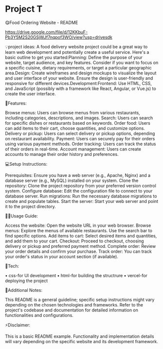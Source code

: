 
# Project T
😋Food Ordering Website - README

https://drive.google.com/file/d/12KKbuF-Pb3Y5M2S20GSjWJf7nqpof3WO/view?usp=drivesdk

💡project ideas:
A food delivery website project could be a great way to learn web development and potentially create a useful service. Here's a basic outline to get you started:Planning: Define the purpose of your website, target audience, and key features. Consider if you want to focus on a specific cuisine, dietary requirements, or target a particular geographic area.Design: Create wireframes and design mockups to visualize the layout and user interface of your website. Ensure the design is user-friendly and responsive for different devices.Development:Frontend: Use HTML, CSS, and JavaScript (possibly with a framework like React, Angular, or Vue.js) to create the user interface.

🙌Features:

Browse menus: Users can browse menus from various restaurants, including categories, descriptions, and images.
Search: Users can search for specific dishes or restaurants based on keywords.
Order food: Users can add items to their cart, choose quantities, and customize options.
Delivery or pickup: Users can select delivery or pickup options, depending on restaurant availability.
Payment: Users can securely pay for their orders using various payment methods.
Order tracking: Users can track the status of their orders in real-time.
Account management: Users can create accounts to manage their order history and preferences.

💻Setup Instructions:

Prerequisites: Ensure you have a web server (e.g., Apache, Nginx) and a database server (e.g., MySQL) installed on your system.
Clone the repository: Clone the project repository from your preferred version control system.
Configure database: Edit the configuration file to connect to your database server.
Run migrations: Run the necessary database migrations to create and populate tables.
Start the server: Start your web server and point it to the project directory.

💁‍♀️Usage Guide:

Access the website: Open the website URL in your web browser.
Browse menus: Explore the menus of available restaurants. Use the search bar to find specific options.
Add items to cart: Select desired items and quantities, and add them to your cart.
Checkout: Proceed to checkout, choosing delivery or pickup and preferred payment method.
Complete order: Review your order details and confirm your purchase.
Track order: You can track your order's status in your account section (if available).

🔨Tech:

• css-for UI development
• html-for building the structrure
• vercel-for deploying the project 

🚀Additional Notes:

This README is a general guideline; specific setup instructions might vary depending on the chosen technologies and frameworks.
Refer to the project's codebase and documentation for detailed information on functionalities and configurations.

⚡Disclaimer:

This is a basic README example. Functionality and implementation details will vary depending on the specific website and its development framework.








